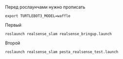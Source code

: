 Перед рослаунчами нужно прописать 

    export TURTLEBOT3_MODEL=waffle

Первый 

    roslaunch realsense_slam realsense_bringup.launch 

Второй

    roslaunch realsense_slam pesta_realsense_test.launch 